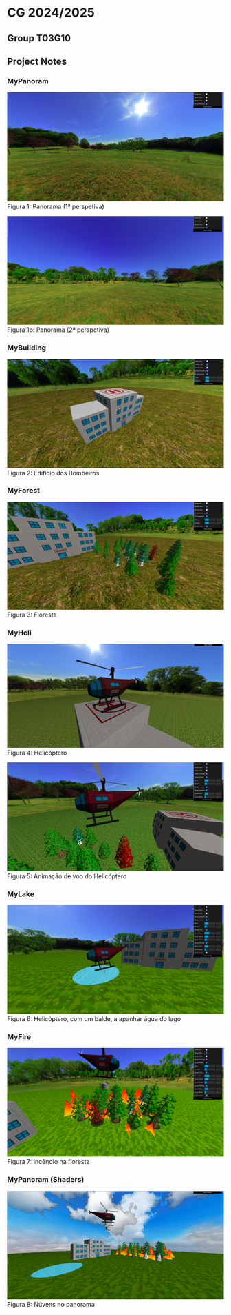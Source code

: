 # CG 2024/2025

## Group T03G10

## Project Notes

### MyPanoram
![Screenshot 1](screenshots/project-t03-g10-1.png)
Figura 1: Panorama (1ª perspetiva)

![Screenshot 1b](screenshots/project-t03-g10-1b.png)
Figura 1b: Panorama (2ª perspetiva)

### MyBuilding
![Screenshot 2](screenshots/project-t03-g10-2.png)
Figura 2: Edifício dos Bombeiros

### MyForest
![Screenshot 3](screenshots/project-t03-g10-3.png)
Figura 3: Floresta

### MyHeli
![Screenshot 4](screenshots/project-t03-g10-4.png)
Figura 4: Helicóptero

![Screenshot 5](screenshots/project-t03-g10-5.png)
Figura 5: Animação de voo do Helicóptero

### MyLake
![Screenshot 6](screenshots/project-t03-g10-6.png)
Figura 6: Helicóptero, com um balde, a apanhar água do lago

### MyFire
![Screenshot 7](screenshots/project-t03-g10-7.png)
Figura 7: Incêndio na floresta

### MyPanoram (Shaders)
![Screenshot 8](screenshots/project-t03-g10-8.png)
Figura 8: Núvens no panorama